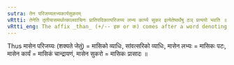 ```yaml
---
sutra: तेन परिजय्यलभ्यकार्यसुकरम्
vRtti: तेनेति तृतीयासमर्थात्कालवाचिनः प्रातिपदिकात्परिजय्य लभ्य कार्य्य सुकर इत्येतेष्वर्थेषु ठञ् प्रत्ययो भवति ॥
vRtti_eng: The affix _than_ (+/-- इक or क) comes after a word denoting time, in the 3rd case in construction, in the sense of 'to be subdued, to be gained or attained, to be completed and to be easily completed in that time'.
---
```

Thus मासेन परिजय्यः (शक्यते जेतुं) = मासिको व्याधिः, सांवत्सरिको व्याधिः, मासेन लभ्यः = मासिकः पटः, मासेन कार्यं = मासिकं चान्द्रायणं, मासेन सुकरो = मासिकः प्रासादः ॥
